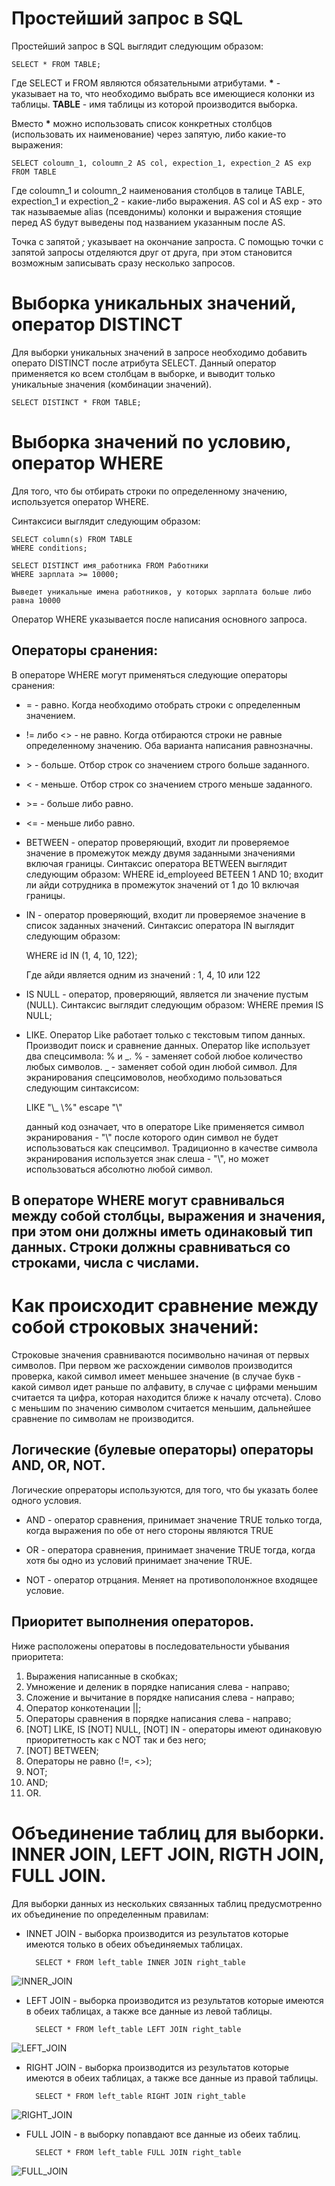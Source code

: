 # Простейший запрос в SQL

Простейший запрос в SQL выглядит следующим образом:

    SELECT * FROM TABLE;

Где SELECT и FROM являются обязательными атрибутами. __*__ - указывает на то, что необходимо выбрать все имеющиеся колонки из таблицы. __TABLE__ - имя таблицы из которой производится выборка.

Вместо __*__ можно использовать список конкретных столбцов (использовать их наименование) через запятую, либо какие-то выражения:

    SELECT coloumn_1, coloumn_2 AS col, expection_1, expection_2 AS exp FROM TABLE

Где coloumn_1 и coloumn_2 наименования столбцов в талице TABLE, expection_1 и expection_2 - какие-либо выражения. AS col и  AS exp - это так называемые alias (псевдонимы) колонки и выражения стоящие перед AS будут выведены под названием указанным после AS.

Точка с запятой _;_ указывает на окончание запроста. С помощью точки с запятой запросы отделяются друг от друга, при этом становится возможным записывать сразу несколько запросов.

# Выборка уникальных значений, оператор DISTINCT

Для выборки уникальных значений в запросе необходимо добавить операто DISTINCT после атрибута SELECT. Данный оператор применяется ко всем столбцам в выборке, и выводит только уникальные значения (комбинации значений).

    SELECT DISTINCT * FROM TABLE;

# Выборка значений по условию, оператор WHERE

Для того, что бы отбирать строки по определенному значению, используется оператор WHERE. 

Синтаксиси выглядит следующим образом:

    SELECT column(s) FROM TABLE
    WHERE conditions;

    SELECT DISTINCT имя_работника FROM Работники
    WHERE зарплата >= 10000;

    Выведет уникальные имена работников, у которых зарплата больше либо равна 10000 

Оператор WHERE указывается после написания основного запроса.

## Операторы сранения:

В операторе WHERE могут применяться следующие операторы сранения:

+ = - равно. Когда необходимо отобрать строки с определенным значением.

+ != либо <> - не равно. Когда отбираются строки не равные определенному значению. Оба варианта написания равнозначны.

+ \> - больше. Отбор строк со значением строго больше заданного.

+ < - меньше. Отбор строк со значением строго меньше заданного.

+ \>= - больше либо равно.

+ <= - меньше либо равно.

+ BETWEEN - оператор проверяющий, входит ли проверяемое значение в промежуток между двумя заданными значениями включая границы. Синтаксис оператора BETWEEN выглядит следующим образом:
    WHERE id_employeed BETEEN 1 AND 10;
    входит ли айди сотрудника в промежуток значений от 1 до 10 включая границы.

+ IN - оператор проверяющий, входит ли проверяемое значение в список заданных значений. Синтаксис оператора IN выглядит следующим образом:

    WHERE id IN (1, 4, 10, 122);

    Где айди является одним из значений : 1, 4, 10 или 122

+ IS NULL - оператор, проверяющий, является ли значение пустым (NULL). Синтаксис выглядит следующим образом:
    WHERE премия IS NULL;

+ LIKE. Оператор Like работает только с текстовым типом данных. Производит поиск и сравнение данных. Оператор like использует два спецсимвола: % и _. % - заменяет собой любое количество любых символов. _ - заменяет собой один любой символ.
Для экранирования спецсимоволов, необходимо пользоваться следующим синтаксисом:

    LIKE "\\_ \\%" escape "\\"

    данный код означает, что в операторе Like применяется символ экранирования - "\\" после которого один символ не будет использоваться как спецсимвол.
    Традиционно в качестве символа экранирования используется знак слеша - "\\", но может использоваться абсолютно любой символ. 


## В операторе WHERE могут сравнивалься между собой столбцы, выражения и значения, при этом они должны иметь одинаковый тип данных. Строки должны сравниваться со строками, числа с числами. 

# Как происходит сравнение между собой строковых значений:

Строковые значения сравниваются посимвольно начиная от первых символов. При первом же расхождении символов производится проверка, какой символ имеет меньшее значение (в случае букв - какой символ идет раньше по алфавиту, в случае с цифрами меньшим считается та цифра, которая находится ближе к началу отсчета). Слово с меньшим по значению символом считается меньшим, дальнейшее сравнение по символам не производится.

## Логические (булевые операторы) операторы AND, OR, NOT.

Логические опрераторы используются, для того, что бы указать более одного условия.

+ AND - оператор сравнения, принимает значение TRUE только тогда, когда выражения по обе от него стороны являются TRUE

+ OR - оператора сравнения, принимает значение TRUE тогда, когда хотя бы одно из условий принимает значение TRUE.

+ NOT - оператор отрцания. Меняет на противополонжное входящее условие.

## Приоритет выполнения операторов.

Ниже расположены оператовы в последовательности убывания приоритета:

1. Выражения написанные в скобках;
2. Умножение и деленик в порядке написания слева - направо;
3. Сложение и вычитание в порядке написания слева - направо;
4. Оператор конкотенации ||;
5. Операторы сравнения в порядке написания слева - направо;
6. [NOT] LIKE, IS [NOT] NULL, [NOT] IN - операторы имеют одинаковую приоритетность как с NOT так и без него;
7. [NOT] BETWEEN;
8. Операторы не равно (!=, <>);
9. NOT;
10. AND;
11. OR.

# Объединение таблиц для выборки. INNER JOIN, LEFT JOIN, RIGTH JOIN, FULL JOIN.

Для выборки данных из нескольких связанных таблиц предусмотренно их объединение по определенным правилам:

* INNET JOIN - выборка производится из результатов которые имеются только в обеих объединяемых таблицах.

        SELECT * FROM left_table INNER JOIN right_table

![INNER_JOIN](\Z:\GitHub_CJLaB4er\SQL_Instruction\pict\\INNER_JOIN.png)

* LEFT JOIN - выборка производится из результатов которые имеются в обеих таблицах, а также все данные из левой таблицы.

        SELECT * FROM left_table LEFT JOIN right_table

![LEFT_JOIN](\Z:\GitHub_CJLaB4er\SQL_Instruction\pict\\LEFT_JOIN.png)

* RIGHT JOIN - выборка производится из результатов которые имеются в обеих таблицах, а также все данные из правой таблицы.

        SELECT * FROM left_table RIGHT JOIN right_table

![RIGHT_JOIN](\Z:\GitHub_CJLaB4er\SQL_Instruction\pict\\RIGHT_JOIN.png)

* FULL JOIN - в выборку попавдают все данные из обеих таблиц.

        SELECT * FROM left_table FULL JOIN right_table

![FULL_JOIN](\Z:\GitHub_CJLaB4er\SQL_Instruction\pict\\FULL_JOIN.png)